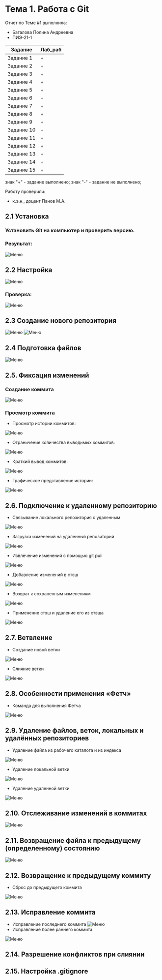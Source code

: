 # Тема 1. Работа с Git
Отчет по Теме #1 выполнила:
- Баталова Полина Андреевна
- ПИЭ-21-1

| Задание | Лаб_раб |
| ------ | ------ |
| Задание 1 | + |
| Задание 2 | + |
| Задание 3 | + |
| Задание 4 | + |
| Задание 5 | + |
| Задание 6 | + |
| Задание 7 | + |
| Задание 8 | + |
| Задание 9 | + |
| Задание 10 | + |
| Задание 11 | + |
| Задание 12 | + |
| Задание 13 | + |
| Задание 14 | + |
| Задание 15 | + |

знак "+" - задание выполнено; знак "-" - задание не выполнено;

Работу проверили:
- к.э.н., доцент Панов М.А.

## 2.1 Установка
### Установить Git на компьютер и проверить версию.
### Результат:
![Меню](https://github.com/polyyBa/Software_Engineering/blob/d91f0bb6d46a7848b9578808a0cb31432d12bb74/pi%D1%81ture/2.1.png)

## 2.2 Настройка
![Меню](https://github.com/polyyBa/Software_Engineering/blob/db8ced1ca6a9961cead383eb03ea80b0cb9c541c/pi%D1%81ture/2.2.png)
### Проверка:
![Меню](https://github.com/polyyBa/Software_Engineering/blob/27c943069fd8a26e111104f35df83b7bdd9dee36/pi%D1%81ture/2.3.png)

## 2.3 Создание нового репозитория
![Меню](https://github.com/polyyBa/Software_Engineering/blob/4d57589e094ab48bff86fbc32387691651f7bc58/pi%D1%81ture/2.4.png)
![Меню](https://github.com/polyyBa/Software_Engineering/blob/bada1cb06f5da7dffee209f22b5af06e292bf48e/pi%D1%81ture/2.5.png)

## 2.4 Подготовка файлов
![Меню](https://github.com/polyyBa/Software_Engineering/blob/7d8695149818524307c6c77306a5981254b44258/pi%D1%81ture/2.6.png)
## 2.5. Фиксация изменений
### Создание коммита
![Меню](https://github.com/polyyBa/Software_Engineering/blob/34f4029fb58d83bf63d7ba948dd178c5ce681a99/pi%D1%81ture/2%2C7.png)
### Просмотр коммита
- Просмотр истории коммитов:
  
![Меню](https://github.com/polyyBa/Software_Engineering/blob/81dfe5ced1fce34ff9136875516570d835152fcf/pi%D1%81ture/2.7_1.png)
- Ограничение количества выводимых коммитов:

![Меню](https://github.com/polyyBa/Software_Engineering/blob/071f3960d65a0734f693bf63a952caa2d73773da/pi%D1%81ture/2.7.2.png)
- Краткий вывод коммитов:

![Меню](https://github.com/polyyBa/Software_Engineering/blob/0f7a222a47168a9b9c50aac3f813df3e6cb315a8/pi%D1%81ture/2.7.3.png)
- Графическое представление истории:

![Меню](https://github.com/polyyBa/Software_Engineering/blob/0676106c2f808a55a20c732517ee05382d9ed484/pi%D1%81ture/2.7.4.png)
## 2.6. Подключение к удаленному репозиторию
- Связывание локального репозитория с удаленным

![Меню](https://github.com/polyyBa/Software_Engineering/blob/bba4bd8f6d94a85148dd1b37bb09098b944280de/pi%D1%81ture/2.8.png)
- Загрузка изменений на удаленный репозиторий

![Меню](https://github.com/polyyBa/Software_Engineering/blob/6b6e52d32e14220d44e764b4315e2ad95e658e05/pi%D1%81ture/2.8.1.png)
- Извлечение изменений с помощью git puii

![Меню](https://github.com/polyyBa/Software_Engineering/blob/2267dcf152216da1c413a5a46249d0faaa2ecad4/pi%D1%81ture/2.8.2.png)
- Добавление изменений в стэш

![Меню](https://github.com/polyyBa/Software_Engineering/blob/112be9fbf22a5bbfb98f878e72534d08fdea51f5/pi%D1%81ture/2.8.3.png)
- Возврат к сохраненным изменениям

![Меню](https://github.com/polyyBa/Software_Engineering/blob/ef224eed62f72c808baa320da74df7fca7c02881/pi%D1%81ture/2.8.4.png)
- Применение стэш и удаление его из стэша

![Меню](https://github.com/polyyBa/Software_Engineering/blob/ffe40c1a0fd24e9df37bb87614c26e5530582ca5/pi%D1%81ture/2.8.5.png)
## 2.7. Ветвление
- Создание новой ветки

![Меню](https://github.com/polyyBa/Software_Engineering/blob/439adccb99a0e4e8b4d8d363ee3eae488e391673/pi%D1%81ture/2.9.png)
- Слияние ветки

![Меню](https://github.com/polyyBa/Software_Engineering/blob/9fc0d9d95c1b5c6aee00e5c7e0e56ce490633f98/pi%D1%81ture/2.9.1.png)
## 2.8. Особенности применения «Фетч»
- Команда для выполнения Фетча

![Меню](https://github.com/polyyBa/Software_Engineering/blob/ea9119399d6f04d1de5dfde03b3c38c4f648dbdc/pi%D1%81ture/2.10.png)
## 2.9. Удаление файлов, веток, локальных и удалённых репозиториев
- Удаление файла из рабочего каталога и из индекса

![Меню](https://github.com/polyyBa/Software_Engineering/blob/f77df59cc76fb274d095064904aed2d5741040d0/pi%D1%81ture/2.11.png)
- Удаление локальной ветки

![Меню](https://github.com/polyyBa/Software_Engineering/blob/b7ba6e60317fd53fa3176ec150b2e7e928a9c032/pi%D1%81ture/2.11.1.png)
- Удаление удаленной ветки

![Меню](https://github.com/polyyBa/Software_Engineering/blob/e0cb7b7bd92856cd22d2c7a02c723853789bd1a6/pi%D1%81ture/2.11.2.png)
## 2.10. Отслеживание изменений в коммитах

![Меню](https://github.com/polyyBa/Software_Engineering/blob/dcb2f09ae1c56a1a4225cc41fc6a8a1ac69a1b18/pi%D1%81ture/2.12.png)
## 2.11. Возвращение файла к предыдущему (определенному) состоянию

![Меню](https://github.com/polyyBa/Software_Engineering/blob/017e83bd9876302f936f77c76430b062f2e9dbdb/pi%D1%81ture/2%2C12%2Cpng.png)
## 2.12. Возвращение к предыдущему коммиту
- Сброс до предыдущего коммита

![Меню](https://github.com/polyyBa/Software_Engineering/blob/62dae4d4cbc3f7974d56d9bb93556927b4066b08/pi%D1%81ture/2.13.png)
## 2.13. Исправление коммита
- Исправление последнего коммита
![Меню](https://github.com/polyyBa/Software_Engineering/blob/ade934cf897d7bb3e588541959dc780e9e9c225a/pi%D1%81ture/2.14.png)
- Исправление более раннего коммита

![Меню](https://github.com/polyyBa/Software_Engineering/blob/18f071f8fea88f4ee9396bdd6bbb64befba0bf96/pi%D1%81ture/2.14.1.png)
## 2.14. Разрешение конфликтов при слиянии


## 2.15. Настройка .gitignore


